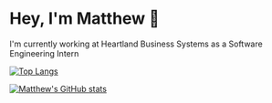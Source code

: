 # Hey, I'm Matthew 👋

I'm currently working at Heartland Business Systems as a Software Engineering Intern

[![Top Langs](https://github-readme-stats.vercel.app/api/top-langs/?username=mgehrt1&layout=donut)](https://github.com/anuraghazra/github-readme-stats)

[![Matthew's GitHub stats](https://github-readme-stats.vercel.app/api?username=mgehrt1&hide=stars,issues&show_icons=true&include_all_commits=true)](https://github.com/anuraghazra/github-readme-stats)
